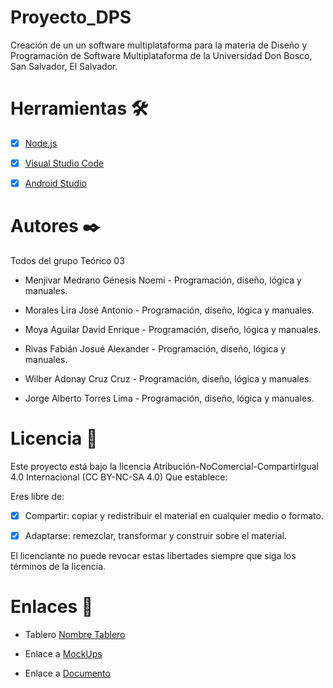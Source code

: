 # Proyecto_DPS
Creación de un un software multiplataforma para la materia de Diseño y Programación de Software Multiplataforma de la Universidad Don Bosco, San Salvador, El Salvador.

# Herramientas 🛠️
- [x] [Node.js](https://nodejs.org/es/)

- [x] [Visual Studio Code](https://code.visualstudio.com/download)

- [x] [Android Studio](https://developer.android.com/studio)

# Autores ✒️
Todos del grupo Teórico 03 
- Menjivar Medrano Génesis Noemi -  Programación, diseño, lógica y manuales.

- Morales Lira José Antonio - Programación, diseño, lógica y manuales.

- Moya Aguilar David Enrique - Programación, diseño, lógica y manuales.

- Rivas Fabián Josué Alexander - Programación, diseño, lógica y manuales.
- Wilber Adonay Cruz Cruz - Programación, diseño, lógica y manuales.
- Jorge Alberto Torres Lima - Programación, diseño, lógica y manuales.

# Licencia 📝
Este proyecto está bajo la licencia Atribución-NoComercial-CompartirIgual 4.0 Internacional (CC BY-NC-SA 4.0) Que establece:

Eres libre de:

- [x] Compartir: copiar y redistribuir el material en cualquier medio o formato.

- [x] Adaptarse: remezclar, transformar y construir sobre el material.

El licenciante no puede revocar estas libertades siempre que siga los términos de la licencia. 


# Enlaces 🔗
- Tablero [Nombre Tablero]()

- Enlace a [MockUps](https://drive.google.com/file/d/19_JcqSlE80WKUNCKC0FjKMlPGI0kYkDa/view?usp=sharing)

- Enlace a [Documento]()
